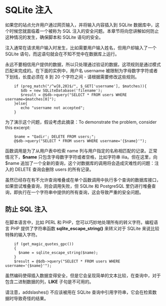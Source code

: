 # SQLite 注入

如果您的站点允许用户通过网页输入，并将输入内容插入到 SQLite 数据库中，这个时候您就面临着一个被称为 SQL 注入的安全问题。本章节将向您讲解如何防止这种情况的发生，确保脚本和 SQLite 语句的安全。

注入通常在请求用户输入时发生，比如需要用户输入姓名，但用户却输入了一个 SQLite 语句，而这语句就会在不知不觉中在数据库上运行。

永远不要相信用户提供的数据，所以只处理通过验证的数据，这项规则是通过模式匹配来完成的。在下面的实例中，用户名 username 被限制为字母数字字符或者下划线，长度必须在 8 到 20 个字符之间 - 请根据需要修改这些规则。

```
    if (preg_match("/^w{8,20}$/", $_GET['username'], $matches)){
       $db = new SQLiteDatabase('filename');
       $result = @$db->query("SELECT * FROM users WHERE username=$matches[0]");
    }else{
       echo "username not accepted";
    }
```

为了演示这个问题，假设考虑此摘录：To demonstrate the problem, consider this excerpt:

```
    $name = "Qadir'; DELETE FROM users;";
    @$db->query("SELECT * FROM users WHERE username='{$name}'");
```

函数调用是为了从用户表中检索 name 列与用户指定的名称相匹配的记录。正常情况下，**$name** 只包含字母数字字符或者空格，比如字符串 ilia。但在这里，向 $name 追加了一个全新的查询，这个对数据库的调用将会造成灾难性的问题：注入的 DELETE 查询会删除 users 的所有记录。

虽然已经存在有不允许查询堆叠或在单个函数调用中执行多个查询的数据库接口，如果尝试堆叠查询，则会调用失败，但 SQLite 和 PostgreSQL 里仍进行堆叠查询，即执行在一个字符串中提供的所有查询，这会导致严重的安全问题。

## 防止 SQL 注入

在脚本语言中，比如 PERL 和 PHP，您可以巧妙地处理所有的转义字符。编程语言 PHP 提供了字符串函数 **sqlite_escape_string()** 来转义对于 SQLite 来说比较特殊的输入字符。

```
    if (get_magic_quotes_gpc())
    {
      $name = sqlite_escape_string($name);
    }
    $result = @$db->query("SELECT * FROM users WHERE username='{$name}'");
```

虽然编码使得插入数据变得安全，但是它会呈现简单的文本比较，在查询中，对于包含二进制数据的列，**LIKE** 子句是不可用的。

请注意，addslashes() 不应该被用在 SQLite 查询中引用字符串，它会在检索数据时导致奇怪的结果。  